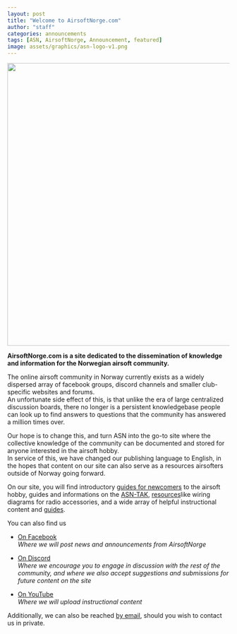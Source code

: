 ```yaml
---
layout: post
title: "Welcome to AirsoftNorge.com"
author: "staff"
categories: announcements
tags: [ASN, AirsoftNorge, Announcement, featured]
image: assets/graphics/asn-logo-v1.png
---
```



<div class="image-thumbnail">
	<a href="{{site.baseurl}}assets/graphics/asn-banner.png">
		<img src="{{site.baseurl}}assets/graphics/asn-banner.png" width="640"/>
	</a>
</div>


**AirsoftNorge.com is a site dedicated to the dissemination of knowledge and information for the Norwegian airsoft community.**


The online airsoft community in Norway currently exists as a widely dispersed array of facebook groups, discord channels and smaller club-specific websites and forums.<br>
An unfortunate side effect of this, is that unlike the era of large centralized discussion boards, there no longer is a persistent knowledgebase people can look up to find answers to questions that the community has answered a million times over.

Our hope is to change this, and turn ASN into the go-to site where the collective knowledge of the community can be documented and stored for anyone interested in the airsoft hobby.<br>
In service of this, we have changed our publishing language to English, in the hopes that content on our site can also serve as a resources airsofters outside of Norway going forward.

On our site, you will find introductory [guides for newcomers]({{site.baseurl}}/beginners) to the airsoft hobby, guides and informations on the [ASN-TAK]({{site.baseurl}}/tak), [resources]({{site.baseurl}}/resources)like wiring diagrams for radio accessories, and a wide array of helpful instructional content and [guides]({{site.baseurl}}/guides).



You can also find us

* <a href="https://www.facebook.com/AirsoftNorge" target="_blank">On Facebook</a><br>
*Where we will post news and announcements from AirsoftNorge*

* <a href="https://discord.gg/gMegmXMAPN" target="_blank">On Discord</a><br>
*Where we encourage you to engage in discussion with the rest of the community, and where we also accept suggestions and submissions for future content on the site*

* <a href="https://www.youtube.com/channel/UC0jdeJCXXosXPuwOcTH1MAA" target="_blank">On YouTube</a><br>
*Where we will upload instructional content*

Additionally, we can also be reached <a href="mailto:staff.airsoftnorge@gmail.com" target="_blank">by email</a>, should you wish to contact us in private.
